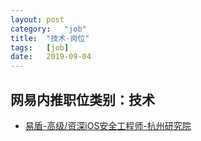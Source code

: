 ```yaml
---
layout:	post
category:	"job"
title:	"技术-岗位"
tags:	[job]
date:	2019-09-04
---
```

## 网易内推职位类别：技术
- [易盾-高级/资深iOS安全工程师-杭州研究院](http://mobile.bole.netease.com/bole/boleDetail?id=15976&employeeId=346f03c3cda5f04c&key=all)
